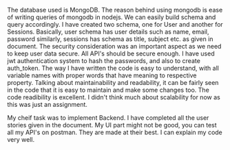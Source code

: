 The database used is MongoDB. The reason behind using mongodb is ease of writing queries of mongodb in nodejs. We can easily build schema and query accordingly. I have created two schema, one for User and another for Sessions. Basically, user schema has user details such as name, email, password similarly, sessions has schema as title, subject etc. as given in document. 
The security consideration was an important aspect as we need to keep user data secure. All API's should be secure enough. I have used jwt authentication system to hash the passwords, and also to create auth_token. The way I have written the code is easy to understand, with all variable names with proper words that have meaning to respective property. 
Talking about maintainability and readability, it can be fairly seen in the code that it is easy to maintain and make some changes too. The code readibility is excellent. I didn't think much about scalability for now as this was just an assignment. 

My cheif task was to implement Backend. I have completed all the user stories given in the document. My UI part might not be good, you can test all my API's on postman. They are made at their best. I can explain my code very well.